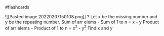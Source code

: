 #flashcards 

![[Pasted image 20220207150108.png]]
?
Let x be the missing number and y be the repeating number.
Sum of arr elems - Sum of 1 to n = x - y
Product of arr elems - Product of 1 to n = x<sup>2</sup> - y<sup>2</sup>
Find x and y
